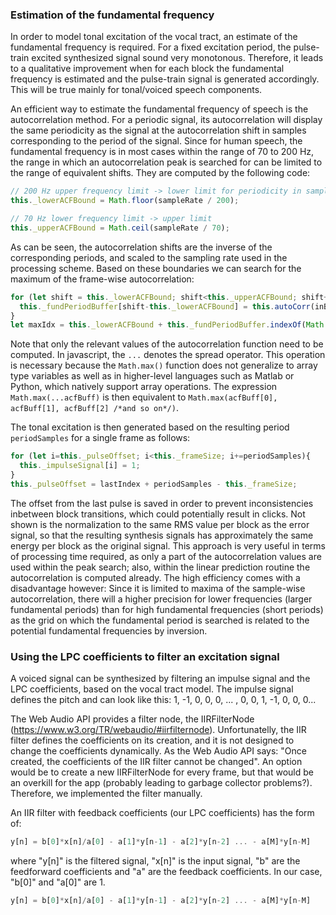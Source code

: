 ### Estimation of the fundamental frequency
In order to model tonal excitation of the vocal tract, an estimate of the fundamental frequency is required. For a fixed excitation period, the pulse-train excited synthesized signal sound very monotonous. Therefore, it leads to a qualitative improvement when for each block the fundamental frequency is estimated and the pulse-train signal is generated accordingly. This will be true mainly for tonal/voiced speech components.

An efficient way to estimate the fundamental frequency of speech is the autocorrelation method. For a periodic signal, its autocorrelation will display the same periodicity as the signal at the autocorrelation shift in samples corresponding to the period of the signal. Since for human speech, the fundamental frequency is in most cases within the range of 70 to 200 Hz, the range in which an autocorrelation peak is searched for can be limited to the range of equivalent shifts. They are computed by the following code:
```javascript
// 200 Hz upper frequency limit -> lower limit for periodicity in samples
this._lowerACFBound = Math.floor(sampleRate / 200);

// 70 Hz lower frequency limit -> upper limit
this._upperACFBound = Math.ceil(sampleRate / 70); 
```
As can be seen, the autocorrelation shifts are the inverse of the corresponding periods, and scaled to the sampling rate used in the processing scheme. Based on these boundaries we can search for the maximum of the frame-wise autocorrelation:
```javascript
for (let shift = this._lowerACFBound; shift<this._upperACFBound; shift++){
  this._fundPeriodBuffer[shift-this._lowerACFBound] = this.autoCorr(inBuffer, shift);
}
let maxIdx = this._lowerACFBound + this._fundPeriodBuffer.indexOf(Math.max(...this._fundPeriodBuffer));
```
Note that only the relevant values of the autocorrelation function need to be computed. In javascript, the `...` denotes the spread operator. This operation is necessary because the `Math.max()` function does not generalize to array type variables as well as in higher-level languages such as Matlab or Python, which natively support array operations. The expression `Math.max(...acfBuff)` is then equivalent to `Math.max(acfBuff[0], acfBuff[1], acfBuff[2] /*and so on*/)`. 

The tonal excitation is then generated based on the resulting period `periodSamples` for a single frame as follows:
```javascript
for (let i=this._pulseOffset; i<this._frameSize; i+=periodSamples){
  this._impulseSignal[i] = 1;
}
this._pulseOffset = lastIndex + periodSamples - this._frameSize;
```
The offset from the last pulse is saved in order to prevent inconsistencies inbetween block transitions, which could potentially result in clicks. Not shown is the normalization to the same RMS value per block as the error signal, so that the resulting synthesis signals has approximately the same energy per block as the original signal.
This approach is very useful in terms of processing time required, as only a part of the autocorrelation values are used within the peak search; also, within the linear prediction routine the autocorrelation is computed already. The high efficiency comes with a disadvantage however: Since it is limited to maxima of the sample-wise autocorrelation, there will a higher precision for lower frequencies (larger fundamental periods) than for high fundamental frequencies (short periods) as the grid on which the fundamental period is searched is related to the potential fundamental frequencies by inversion.

### Using the LPC coefficients to filter an excitation signal
A voiced signal can be synthesized by filtering an impulse signal and the LPC coefficients, based on the vocal tract model. The impulse signal defines the pitch and can look like this: 1, -1, 0, 0, 0, ... , 0, 0, 1, -1, 0, 0, 0... 

The Web Audio API provides a filter node, the IIRFilterNode (https://www.w3.org/TR/webaudio/#iirfilternode). Unfortunatelly, the IIR filter defines the coefficients on its creation, and it is not designed to change the coefficients dynamically. As the Web Audio API says: "Once created, the coefficients of the IIR filter cannot be changed". An option would be to create a new IIRFilterNode for every frame, but that would be an overkill for the app (probably leading to garbage collector problems?). Therefore, we implemented the filter manually.

An IIR filter with feedback coefficients (our LPC coefficients) has the form of:
```javascript
y[n] = b[0]*x[n]/a[0] - a[1]*y[n-1] - a[2]*y[n-2] ... - a[M]*y[n-M]
```
where "y[n]" is the filtered signal, "x[n]" is the input signal, "b" are the feedforward coefficients and "a" are the feedback coefficients. In our case, "b[0]" and "a[0]" are 1.
```javascript
y[n] = b[0]*x[n]/a[0] - a[1]*y[n-1] - a[2]*y[n-2] ... - a[M]*y[n-M]
```

